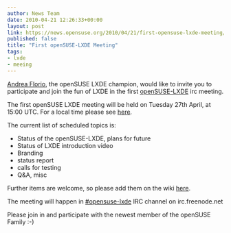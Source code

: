 ```yaml
---
author: News Team
date: 2010-04-21 12:26:33+00:00
layout: post
link: https://news.opensuse.org/2010/04/21/first-opensuse-lxde-meeting/
published: false
title: "First openSUSE-LXDE Meeting"
tags:
- lxde
- meeing
---
```

[Andrea Florio](http://en.opensuse.org/User:Anubisg1), the openSUSE LXDE champion, would like to invite you to participate and join the fun of LXDE in the first [openSUSE-LXDE](http://en.opensuse.org/LXDE) irc meeting.

The first openSUSE LXDE meeting will be held on Tuesday 27th April, at 15:00 UTC. For a local time please see [here](http://www.worldtimeserver.com/convert_time_in_UTC.aspx?y=2010&mo=04&d=27&h=15&mn=00).

The current list of scheduled topics is:

* Status of the openSUSE-LXDE, plans for future
* Status of LXDE introduction video
* Branding
* status report
* calls for testing
* Q&A, misc

Further items are welcome, so please add them on the wiki [here](http://en.opensuse.org/LXDE/Meetings/LXDE_Meeting_2010-04-27).

The meeting will happen in [#opensuse-lxde](irc://irc.freenode.net/opensuse-lxde) IRC channel on irc.freenode.net

Please join in and participate with the newest member of the openSUSE Family :-)		
